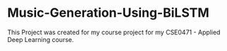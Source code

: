 # Music-Generation-Using-BiLSTM

This Project was created for my course project for my CSE0471 - Applied Deep Learning course.
